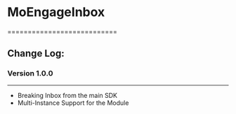 # MoEngageInbox
===========================

## Change Log:

### Version 1.0.0 
-------------------------------------------
* Breaking Inbox from the main SDK
* Multi-Instance Support for the Module

